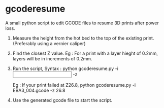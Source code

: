 # gcoderesume
A small python script to edit GCODE files to resume 3D prints after power loss.

1. Measure the height from the hot bed to the top of the existing print. (Preferably using a vernier caliper)
2. Find the closest Z value. Eg : For a print with a layer hieght of 0.2mm, layers will be in increments of 0.2mm.
3. Run the script,
    Syntax : 
    python gcoderesume.py -i <input gcode file> -z <layer height>

    Eg : If your print failed at Z26.8,
    python gcoderesume.py -i EBA3_004.gcode -z 26.8
    
4. Use the generated gcode file to start the script.
